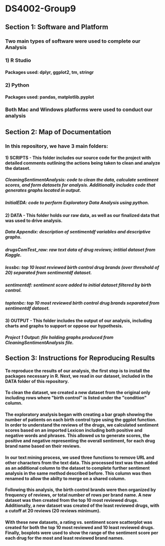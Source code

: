 # DS4002-Group9

## Section 1: Software and Platform

### Two main types of software were used to complete our Analysis

###   1) R Studio
####   Packages used: dplyr, ggplot2, tm, stringr
###   2) Python
####   Packages used: pandas, matplotlib.pyplot

### Both Mac and Windows platforms were used to conduct our analysis

## Section 2: Map of Documentation
### In this repository, we have 3 main folders:
#### 1) SCRIPTS - This folder includes our source code for the project with detailed comments outlining the actions being taken to clean and analyze the dataset.

##### CleaningSentimentAnalysis: code to clean the data, calculate sentiment scores, and form datasets for analysis. Additionally includes code that generates graphs located in output.
##### InitialEDA: code to perform Exploratory Data Analysis using python. 

#### 2) DATA - This folder holds our raw data, as well as our finalized data that was used to drive analysis.

##### Data Appendix: description of sentimentdf variables and descriptive graphs. 
##### drugsComTest_raw: raw text data of drug reviews; intitial dataset from Kaggle.
##### lessbc: top 10 least reviewed birth control drug brands (over threshold of 20) separated from sentimentdf dataset.
##### sentimentdf: sentiment score added to initial dataset filtered by birth control. 
##### toptenbc: top 10 most reviewed birth control drug brands separated from sentimentdf dataset. 

#### 3) OUTPUT - This folder includes the output of our analysis, including charts and graphs to support or oppose our hypothesis. 

##### Project 1 Output: file holding graphs produced from CleaningSentimentAnalysis file.

## Section 3: Instructions for Reproducing Results
#### To reproduce the results of our analysis, the first step is to install the packages necessary in R. Next, we read in our dataset, included in the DATA folder of this repository.

#### To clean the dataset, we created a new dataset from the original only including rows where "birth control" is listed under the "condition" column. 

#### The exploratory analysis began with creating a bar graph showing the number of patients on each birth control type using the ggplot function. In order to understand the reviews of the drugs, we calculated sentiment scores based on an imported Lexicon including both positive and negative words and phrases. This allowed us to generate scores, the positive and negative representing the overall sentiment, for each drug brand name based on their reviews.

#### In our text mining process, we used three functions to remove URL and other characters from the text data. This processed text was then added as an additional column to the dataset to complete further sentiment analysis in the same method described before. This column was then renamed to allow the abilty to merge on a shared column.

#### Following this analysis, the birth control brands were then organized by frequency of reviews, or total number of rows per brand name. A new dataset was then created from the top 10 most reviewed drugs. Additionally, a new dataset was created of the least reviewed drugs, with a cutoff at 20 reviews (20 reviews minimum).

#### With these new datasets, a rating vs. sentiment score scatterplot was created for both the top 10 most reviewed and 10 least reviewed drugs. Finally, boxplots were used to show the range of the sentiment score per each drug for the most and least reviewed brand names. 

